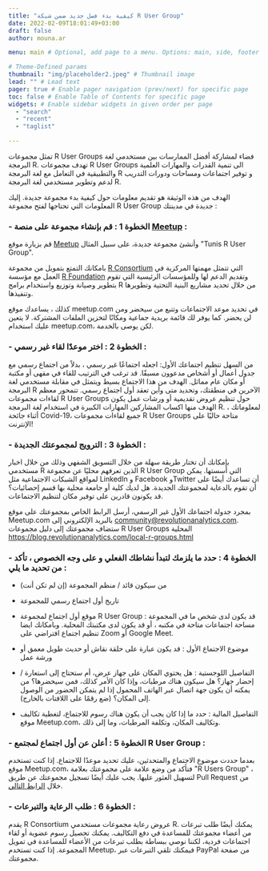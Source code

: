 ```yaml
---
title: "كيفية بدء فصل جديد ضمن شبكة R User Group"
date: 2022-02-09T18:01:49+03:00
draft: false
author: mouna.ar

menu: main # Optional, add page to a menu. Options: main, side, footer

# Theme-Defined params
thumbnail: "img/placeholder2.jpeg" # Thumbnail image
lead: "" # Lead text
pager: true # Enable pager navigation (prev/next) for specific page
toc: false # Enable Table of Contents for specific page
widgets: # Enable sidebar widgets in given order per page
  - "search"
  - "recent"
  - "taglist"

---
```



تمثل مجموعات R User Groups فضاء لمشاركة أفضل الممارسات بين مستخدمي لغة البرمجة R. تهدف مجموعات R User Groups الى تنمية القدرات والمهارات العلمية والتطبيقية في التعامل مع لغة البرمجة R و توفير اجتماعات ومساحات ودورات التدريب لدعم وتطوير مستخدمي لغة البرمجة R.

الهدف من هذه الوثيقة هو تقديم معلومات حول كيفية بدء مجموعة جديدة. إليك المعلومات التي تحتاجها لفتح مجموعة R User Group جديدة في مدينتك :

### - الخطوة 1 : قم بإنشاء مجموعة على منصة [Meetup](https://www.meetup.com/) :

قم بزيارة موقع [Meetup](https://www.meetup.com/) وأنشئ مجموعة جديدة، على سبيل المثال "Tunis R User Group".

بامكانك التمتع بتمويل من مجموعة [R Consortium](https://www.r-consortium.org/) التي تتمثل مهمتها المركزية في العمل مع مؤسسة 
[R Foundation](https://www.r-project.org/foundation/) وتقديم الدعم لها وللمؤسسات الرئيسية التي تقوم بتطوير وصيانة وتوزيع واستخدام برامج R من خلال تحديد مشاريع البنية التحتية وتطويرها وتنفيذها.

كذلك ، يساعدك موقع meetup.com في تحديد موعد الاجتماعات وتتبع من سيحضر ومن لن يحضر. كما يوفر لك قائمة بريدية جماعية ومكانًا لتخزين الملفات المشتركة. لا يتعين عليك استخدام meetup.com، لكن يوصى بالخدمة.

### - الخطوة 2 : اختر موعدًا لقاء غير رسمي :

من السهل تنظيم اجتماعك الأول: اجعله اجتماعًا غير رسمي ، بدلاً من اجتماع رسمي مع جدول أعمال أو أشخاص مدعوون مسبقًا. قد ترغب في الترتيب للقاء في مقهى أو مكتبة أو مكان عام مماثل. الهدف من هذا الاجتماع بسيط ويتمثل في مقابلة مستخدمي لغة البرمجة R الآخرين في منطقتك، وتحديد متى وأين تعقد أول اجتماع رسمي. تتمحور معظم لقاءات مجموعات R User Groups حول تنظيم عروض تقديمية أو ورشات عمل يكون الهدف منها اكساب المشاركين المهارات الكبيرة في استخدام لغة البرمجة R. لمعلوماتك ، أثناء جائحة Covid-19، جميع لقاءات مجموعات R User Groups  متاحة حاليًا على الإنترنت!

### - الخطوة 3 : الترويج لمجموعتك الجديدة :

بإمكانك أن تختار طريقة سهلة من خلال التسويق الشفهي وذلك من خلال اخبار مستخدمي R الذين تعرفهم محليًا عن مجموعة R User Group التي أسستها. يمكن لمواقع الشبكات الاجتماعية مثل LinkedIn و Facebook وTwitter أن تساعدك أيضًا على أن تقوم بالدعاية لمجموعتك الجديدة. هل لديك كلية أو جامعة محلية بها قسم إحصائيات؟ قد يكونون قادرين على توفير مكان لتنظيم الاجتماعات.

بمجرد جدولة اجتماعك الأول غير الرسمي، أرسل الرابط الخاص بمجموعتك على موقع Meetup.com بالبريد الإلكتروني إلى community@revolutionanalytics.com. ستضاف مجموعتك إلى دليل مجموعات R User Groups المحلية https://blog.revolutionanalytics.com/local-r-groups.html

### - الخطوة 4 : حدد ما يلزمك لتبدأ نشاطك الفعلي و على وجه الخصوص ، تأكد من تحديد ما يلي :

- من سيكون قائد / منظم المجموعة (إن لم تكن أنت)

- تاريخ أول اجتماع رسمي للمجموعة

- موقع أول اجتماع لمجموعة R User Group : قد يكون لدى شخص ما في المجموعة مساحة اجتماعات متاحة في مكتبه ، أو قد يكون لدى مكتبتك المحلية. وبامكانك ايضا تنظيم اجتماع افتراضي على Zoom أو Google Meet.

- موضوع الاجتماع الأول : قد يكون عبارة على حلقة نقاش أو حديث طويل معمق أو ورشة عمل

- التفاصيل اللوجستية : هل يحتوي المكان على جهاز عرض، أم ستحتاج إلى استعارة / إحضار جهاز؟ هل سيكون هناك مرطبات، وإذا كان الأمر كذلك، فمن سيحضرها؟ من يمكنه أن يكون جهة اتصال عبر الهاتف المحمول إذا لم يتمكن الحضور من الوصول إلى المكان؟ (ضع رقمًا على اللافتات بالخارج).

- التفاصيل المالية : حدد ما إذا كان يجب أن يكون هناك رسوم للاجتماع، لتغطية تكاليف موقع Meetup.com، وتكاليف المكان، وتكلفة المرطبات، وما إلى ذلك.


### - الخطوة 5 : أعلن عن أول اجتماع لمجتمع R User Group : 

بعدما حددت موضوع الاجتماع والمتحدثين، عليك تحديد موعدًا للاجتماع. إذا كنت تستخدم موقع  Meetup.com، فتأكد من وضع علامة على مجموعتك بعلامة "R Users Group" ، لتسهيل العثور عليها. يجب عليك أيضًا تسجيل مجموعتك عن طريق Pull Request 
من خلال [الرابط التالي](https://jumpingrivers.github.io/meetingsR/r-user-groups.html).


### - الخطوة 6 : طلب الرعاية والتبرعات :

 يقدم R Consortium عروض رعاية مجموعات مستخدمي R. يمكنك أيضًا طلب تبرعات من أعضاء مجموعتك للمساعدة في دفع التكاليف. يمكنك تحصيل رسوم عضوية أو لقاء اجتماعات فردية، لكننا نوصي ببساطة بطلب تبرعات من الأعضاء للمساعدة في تمويل المجموعة. إذا كنت تستخدم Meetup، فيمكنك تلقي التبرعات عبر PayPal من صفحة مجموعتك.



